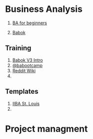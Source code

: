 # Business Analysis

1. [BA for beginners](https://betterauds.com/businesses/demystifying-business-analysis-beginners-guide/)
<!-- 2. [Babok](https://www.dropbox.com/scl/fi/rs5iesmk5um7mw2d0iswb/BABOK_V3.pdf) -->
2. [Babok](https://www.dropbox.com/scl/fi/p1z7nt5odw4cqc8abs85i/BABOK_V3.pdf)

## Training

1. [Babok V3 Intro](https://www.youtube.com/watch?v=8-z4peD0zoI)
2. [@babootcamp](https://www.youtube.com/@babootcamp4282/videos)
3. [Reddit Wiki](https://www.reddit.com/r/businessanalysis/wiki/training/)
4. 

## Templates

1. [IIBA St. Louis](https://stlouis.iiba.org/template-library)
2. 

# Project managment